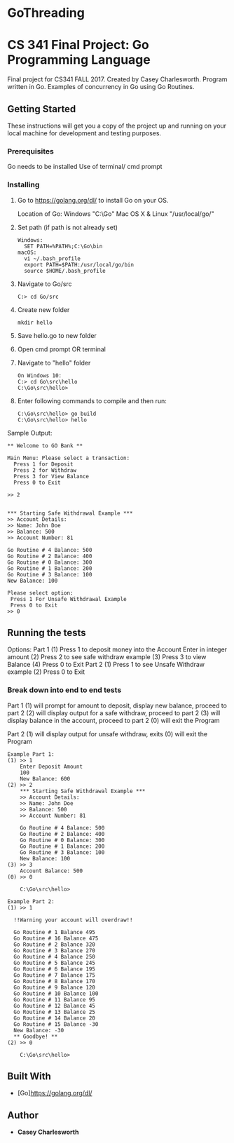 # GoThreading
# CS 341 Final Project: Go Programming Language

Final project for CS341 FALL 2017.
Created by Casey Charlesworth.
Program written in Go.
Examples of concurrency in Go using Go Routines.

## Getting Started

These instructions will get you a copy of the project up and running on your local machine for development and testing purposes.


### Prerequisites

Go needs to be installed
Use of terminal/ cmd prompt

### Installing


1. Go to https://golang.org/dl/ to install Go on your OS.

    Location of Go:
      Windows "C:\Go"
      Mac OS X & Linux "/usr/local/go/"

2. Set path (if path is not already set)
    ```
    Windows:
      SET PATH=%PATH%;C:\Go\bin
    macOS:
      vi ~/.bash_profile
      export PATH=$PATH:/usr/local/go/bin
      source $HOME/.bash_profile
    ```
3. Navigate to Go/src
    ```
    C:> cd Go/src

    ```
4. Create new folder
    ```
    mkdir hello

    ```
5. Save hello.go to new folder
6. Open cmd prompt OR terminal
7. Navigate to "hello" folder
    ```
    On Windows 10:
    C:> cd Go\src\hello
    C:\Go\src\hello>

    ```
8. Enter following commands to compile and then run:
    ```
    C:\Go\src\hello> go build
    C:\Go\src\hello> hello

    ```

Sample Output:
```
** Welcome to GO Bank **

Main Menu: Please select a transaction:
  Press 1 for Deposit
  Press 2 for Withdraw
  Press 3 for View Balance
  Press 0 to Exit

>> 2


*** Starting Safe Withdrawal Example ***
>> Account Details:
>> Name: John Doe
>> Balance: 500
>> Account Number: 81

Go Routine # 4 Balance: 500
Go Routine # 2 Balance: 400
Go Routine # 0 Balance: 300
Go Routine # 1 Balance: 200
Go Routine # 3 Balance: 100
New Balance: 100

Please select option:
 Press 1 For Unsafe Withdrawal Example
 Press 0 to Exit
>> 0
```

## Running the tests
Options:
Part 1
  (1) Press 1 to deposit money into the Account
      Enter in integer amount
  (2) Press 2 to see safe withdraw example
  (3) Press 3 to view Balance
  (4) Press 0 to Exit
Part 2
  (1) Press 1 to see Unsafe Withdraw example
  (2) Press 0 to Exit

### Break down into end to end tests
Part 1
  (1) will prompt for amount to deposit, display new balance, proceed to part 2
  (2) will display output for a safe withdraw, proceed to part 2
  (3) will display balance in the account, proceed to part 2
  (0) will exit the Program

Part 2
  (1) will display output for unsafe withdraw, exits
  (0) will exit the Program



```
Example Part 1:
(1) >> 1
    Enter Deposit Amount
    100
    New Balance: 600
(2) >> 2
    *** Starting Safe Withdrawal Example ***
    >> Account Details:
    >> Name: John Doe
    >> Balance: 500
    >> Account Number: 81

    Go Routine # 4 Balance: 500
    Go Routine # 2 Balance: 400
    Go Routine # 0 Balance: 300
    Go Routine # 1 Balance: 200
    Go Routine # 3 Balance: 100
    New Balance: 100
(3) >> 3
    Account Balance: 500
(0) >> 0

    C:\Go\src\hello>

Example Part 2:
(1) >> 1

  !!Warning your account will overdraw!!

  Go Routine # 1 Balance 495
  Go Routine # 16 Balance 475
  Go Routine # 2 Balance 320
  Go Routine # 3 Balance 270
  Go Routine # 4 Balance 250
  Go Routine # 5 Balance 245
  Go Routine # 6 Balance 195
  Go Routine # 7 Balance 175
  Go Routine # 8 Balance 170
  Go Routine # 9 Balance 120
  Go Routine # 10 Balance 100
  Go Routine # 11 Balance 95
  Go Routine # 12 Balance 45
  Go Routine # 13 Balance 25
  Go Routine # 14 Balance 20
  Go Routine # 15 Balance -30
  New Balance: -30
  ** Goodbye! **
(2) >> 0

    C:\Go\src\hello>
```

## Built With

* [Go]https://golang.org/dl/

## Author

* **Casey Charlesworth**
